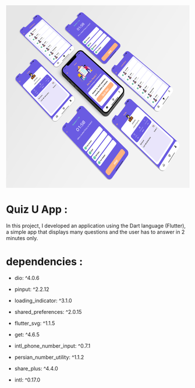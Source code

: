 

<p align="center">
    <a href="">
        <img src="./example/poster.png" height="500px">
    </a>
</p>

# Quiz U App :

In this project, I developed an application using the Dart language (Flutter), a simple app that displays many questions and the user has to answer in 2 minutes only.


# dependencies :
  - dio: ^4.0.6

  - pinput: ^2.2.12

  - loading_indicator: ^3.1.0

  - shared_preferences: ^2.0.15

  - flutter_svg: ^1.1.5

  - get: ^4.6.5

  - intl_phone_number_input: ^0.7.1

  - persian_number_utility: ^1.1.2

  - share_plus: ^4.4.0
  
  - intl: ^0.17.0



